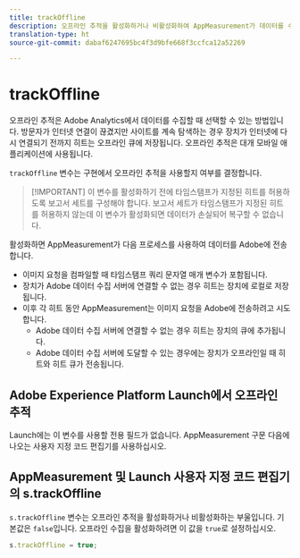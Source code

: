 ```yaml
---
title: trackOffline
description: 오프라인 추적을 활성화하거나 비활성화하여 AppMeasurement가 데이터를 수집하는 방식을 변경합니다.
translation-type: ht
source-git-commit: dabaf6247695bc4f3d9bfe668f3ccfca12a52269

---
```



# trackOffline

오프라인 추적은 Adobe Analytics에서 데이터를 수집할 때 선택할 수 있는 방법입니다. 방문자가 인터넷 연결이 끊겼지만 사이트를 계속 탐색하는 경우 장치가 인터넷에 다시 연결되기 전까지 히트는 오프라인 큐에 저장됩니다. 오프라인 추적은 대개 모바일 애플리케이션에 사용됩니다.

`trackOffline` 변수는 구현에서 오프라인 추적을 사용할지 여부를 결정합니다.

>[!IMPORTANT] 이 변수를 활성화하기 전에 타임스탬프가 지정된 히트를 허용하도록 보고서 세트를 구성해야 합니다. 보고서 세트가 타임스탬프가 지정된 히트를 허용하지 않는데 이 변수가 활성화되면 데이터가 손실되어 복구할 수 없습니다.

활성화하면 AppMeasurement가 다음 프로세스를 사용하여 데이터를 Adobe에 전송합니다.

* 이미지 요청을 컴파일할 때 타임스탬프 쿼리 문자열 매개 변수가 포함됩니다.
* 장치가 Adobe 데이터 수집 서버에 연결할 수 없는 경우 히트는 장치에 로컬로 저장됩니다.
* 이후 각 히트 동안 AppMeasurement는 이미지 요청을 Adobe에 전송하려고 시도합니다.
   * Adobe 데이터 수집 서버에 연결할 수 없는 경우 히트는 장치의 큐에 추가됩니다.
   * Adobe 데이터 수집 서버에 도달할 수 있는 경우에는 장치가 오프라인일 때 히트와 히트 큐가 전송됩니다.

## Adobe Experience Platform Launch에서 오프라인 추적

Launch에는 이 변수를 사용할 전용 필드가 없습니다. AppMeasurement 구문 다음에 나오는 사용자 지정 코드 편집기를 사용하십시오.

## AppMeasurement 및 Launch 사용자 지정 코드 편집기의 s.trackOffline

`s.trackOffline` 변수는 오프라인 추적을 활성화하거나 비활성화하는 부울입니다. 기본값은 `false`입니다. 오프라인 수집을 활성화하려면 이 값을 `true`로 설정하십시오.

```js
s.trackOffline = true;
```
